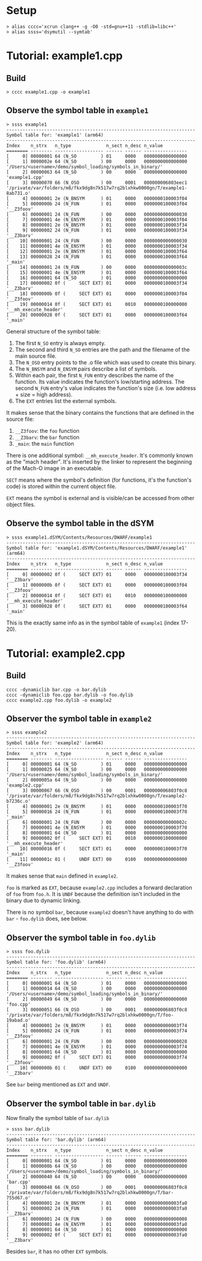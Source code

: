 # Setup

```
> alias cccc='xcrun clang++ -g -O0 -std=gnu++11 -stdlib=libc++'
> alias ssss='dsymutil --symtab'
```

# Tutorial: example1.cpp

## Build
```
> cccc example1.cpp -o example1
```

## Observe the symbol table in `example1`

```
> ssss example1
----------------------------------------------------------------------
Symbol table for: 'example1' (arm64)
----------------------------------------------------------------------
Index    n_strx   n_type             n_sect n_desc n_value
======== -------- ------------------ ------ ------ ----------------
[     0] 00000001 64 (N_SO         ) 01     0000   0000000000000000
[     1] 0000002e 64 (N_SO         ) 00     0000   0000000000000000 '/Users/<username>/demo/symbol_loading/symbols_in_binary/'
[     2] 00000063 64 (N_SO         ) 00     0000   0000000000000000 'example1.cpp'
[     3] 00000070 66 (N_OSO        ) 00     0001   000000006803eec1 '/private/var/folders/m8/fkx9dg8n7k517w7rq2blxhkw0000gn/T/example1-8ab731.o'
[     4] 00000001 2e (N_BNSYM      ) 01     0000   0000000100003f04
[     5] 0000000b 24 (N_FUN        ) 01     0000   0000000100003f04 '__Z3foov'
[     6] 00000001 24 (N_FUN        ) 00     0000   0000000000000030
[     7] 00000001 4e (N_ENSYM      ) 01     0000   0000000100003f04
[     8] 00000001 2e (N_BNSYM      ) 01     0000   0000000100003f34
[     9] 00000002 24 (N_FUN        ) 01     0000   0000000100003f34 '__Z3barv'
[    10] 00000001 24 (N_FUN        ) 00     0000   0000000000000030
[    11] 00000001 4e (N_ENSYM      ) 01     0000   0000000100003f34
[    12] 00000001 2e (N_BNSYM      ) 01     0000   0000000100003f64
[    13] 00000028 24 (N_FUN        ) 01     0000   0000000100003f64 '_main'
[    14] 00000001 24 (N_FUN        ) 00     0000   000000000000003c
[    15] 00000001 4e (N_ENSYM      ) 01     0000   0000000100003f64
[    16] 00000001 64 (N_SO         ) 01     0000   0000000000000000
[    17] 00000002 0f (     SECT EXT) 01     0000   0000000100003f34 '__Z3barv'
[    18] 0000000b 0f (     SECT EXT) 01     0000   0000000100003f04 '__Z3foov'
[    19] 00000014 0f (     SECT EXT) 01     0010   0000000100000000 '__mh_execute_header'
[    20] 00000028 0f (     SECT EXT) 01     0000   0000000100003f64 '_main'
```

General structure of the symbol table:
1. The first `N_SO` entry is always empty.
2. The second and third `N_SO` entries are the path and the filename of the main source file.
3. The `N_OSO` entry points to the .o file which was used to create this binary.
4. The `N_BNSYM` and `N_ENSYM` pairs describe a list of symbols.
5. Within each pair, the first `N_FUN` entry describes the name of the function. Its value indicates the function's low/starting address. The second `N_FUN` entry's value indicates the function's size (i.e. low address + size = high address).
6. The `EXT` entries list the external symbols.

It makes sense that the binary contains the functions that are defined in the source file:
1. `__Z3foov`: the `foo` function
2. `__Z3barv`: the `bar` function
3. `_main`: the `main` function

There is one additional symbol: `__mh_execute_header`.
It's commonly known as the "mach header".
It's inserted by the linker to represent the beginning of the Mach-O image in an executable.

`SECT` means where the symbol's definition (for functions, it's the function's code) is stored within the current object file.

`EXT` means the symbol is external and is visible/can be accessed from other object files.


## Observe the symbol table in the dSYM

```
> ssss example1.dSYM/Contents/Resources/DWARF/example1
----------------------------------------------------------------------
Symbol table for: 'example1.dSYM/Contents/Resources/DWARF/example1' (arm64)
----------------------------------------------------------------------
Index    n_strx   n_type             n_sect n_desc n_value
======== -------- ------------------ ------ ------ ----------------
[     0] 00000002 0f (     SECT EXT) 01     0000   0000000100003f34 '__Z3barv'
[     1] 0000000b 0f (     SECT EXT) 01     0000   0000000100003f04 '__Z3foov'
[     2] 00000014 0f (     SECT EXT) 01     0010   0000000100000000 '__mh_execute_header'
[     3] 00000028 0f (     SECT EXT) 01     0000   0000000100003f64 '_main'
```

This is the exactly same info as in the symbol table of `example1` (index 17-20).


# Tutorial: example2.cpp

## Build

```
cccc -dynamiclib bar.cpp -o bar.dylib
cccc -dynamiclib foo.cpp bar.dylib -o foo.dylib
cccc example2.cpp foo.dylib -o example2
```


## Observer the symbol table in `example2`

```
> ssss example2
----------------------------------------------------------------------
Symbol table for: 'example2' (arm64)
----------------------------------------------------------------------
Index    n_strx   n_type             n_sect n_desc n_value
======== -------- ------------------ ------ ------ ----------------
[     0] 00000001 64 (N_SO         ) 01     0000   0000000000000000
[     1] 00000025 64 (N_SO         ) 00     0000   0000000000000000 '/Users/<username>/demo/symbol_loading/symbols_in_binary/'
[     2] 0000005a 64 (N_SO         ) 00     0000   0000000000000000 'example2.cpp'
[     3] 00000067 66 (N_OSO        ) 00     0001   000000006803f0c8 '/private/var/folders/m8/fkx9dg8n7k517w7rq2blxhkw0000gn/T/example2-b7236c.o'
[     4] 00000001 2e (N_BNSYM      ) 01     0000   0000000100003f70
[     5] 00000016 24 (N_FUN        ) 01     0000   0000000100003f70 '_main'
[     6] 00000001 24 (N_FUN        ) 00     0000   000000000000002c
[     7] 00000001 4e (N_ENSYM      ) 01     0000   0000000100003f70
[     8] 00000001 64 (N_SO         ) 01     0000   0000000000000000
[     9] 00000002 0f (     SECT EXT) 01     0010   0000000100000000 '__mh_execute_header'
[    10] 00000016 0f (     SECT EXT) 01     0000   0000000100003f70 '_main'
[    11] 0000001c 01 (     UNDF EXT) 00     0100   0000000000000000 '__Z3foov'
```

It makes sense that `main` defined in `example2`.

`foo` is marked as `EXT`, because `example2.cpp` includes a forward declaration of `foo` from `foo.h`. It is `UNDF` because the definition isn't included in the binary due to dynamic linking.

There is no symbol `bar`, because `example2` doesn't have anything to do with `bar` - `foo.dylib` does, see below.


## Observer the symbol table in `foo.dylib`

```
> ssss foo.dylib
----------------------------------------------------------------------
Symbol table for: 'foo.dylib' (arm64)
----------------------------------------------------------------------
Index    n_strx   n_type             n_sect n_desc n_value
======== -------- ------------------ ------ ------ ----------------
[     0] 00000001 64 (N_SO         ) 01     0000   0000000000000000
[     1] 00000014 64 (N_SO         ) 00     0000   0000000000000000 '/Users/<username>/demo/symbol_loading/symbols_in_binary/'
[     2] 00000049 64 (N_SO         ) 00     0000   0000000000000000 'foo.cpp'
[     3] 00000051 66 (N_OSO        ) 00     0001   000000006803f0c8 '/private/var/folders/m8/fkx9dg8n7k517w7rq2blxhkw0000gn/T/foo-19abad.o'
[     4] 00000001 2e (N_BNSYM      ) 01     0000   0000000000003f74
[     5] 00000002 24 (N_FUN        ) 01     0000   0000000000003f74 '__Z3foov'
[     6] 00000001 24 (N_FUN        ) 00     0000   0000000000000028
[     7] 00000001 4e (N_ENSYM      ) 01     0000   0000000000003f74
[     8] 00000001 64 (N_SO         ) 01     0000   0000000000000000
[     9] 00000002 0f (     SECT EXT) 01     0000   0000000000003f74 '__Z3foov'
[    10] 0000000b 01 (     UNDF EXT) 00     0100   0000000000000000 '__Z3barv'
```

See `bar` being mentioned as `EXT` and `UNDF`.



## Observer the symbol table in `bar.dylib`

Now finally the symbol table of `bar.dylib`
```
> ssss bar.dylib
----------------------------------------------------------------------
Symbol table for: 'bar.dylib' (arm64)
----------------------------------------------------------------------
Index    n_strx   n_type             n_sect n_desc n_value
======== -------- ------------------ ------ ------ ----------------
[     0] 00000001 64 (N_SO         ) 01     0000   0000000000000000
[     1] 0000000b 64 (N_SO         ) 00     0000   0000000000000000 '/Users/<username>/demo/symbol_loading/symbols_in_binary/'
[     2] 00000040 64 (N_SO         ) 00     0000   0000000000000000 'bar.cpp'
[     3] 00000048 66 (N_OSO        ) 00     0001   000000006803f0c8 '/private/var/folders/m8/fkx9dg8n7k517w7rq2blxhkw0000gn/T/bar-755d67.o'
[     4] 00000001 2e (N_BNSYM      ) 01     0000   0000000000003fa0
[     5] 00000002 24 (N_FUN        ) 01     0000   0000000000003fa0 '__Z3barv'
[     6] 00000001 24 (N_FUN        ) 00     0000   0000000000000008
[     7] 00000001 4e (N_ENSYM      ) 01     0000   0000000000003fa0
[     8] 00000001 64 (N_SO         ) 01     0000   0000000000000000
[     9] 00000002 0f (     SECT EXT) 01     0000   0000000000003fa0 '__Z3barv'
```

Besides `bar`, it has no other `EXT` symbols.
